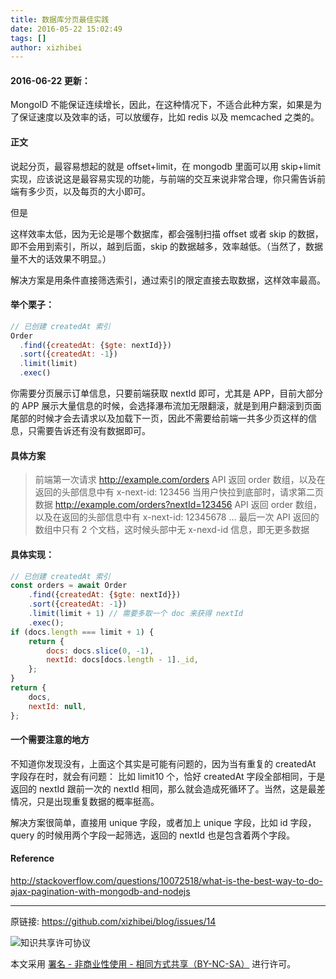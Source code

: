 ```yaml
---
title: 数据库分页最佳实践
date: 2016-05-22 15:02:49
tags: []
author: xizhibei
---
```

#### 2016-06-22 更新：

MongoID 不能保证连续增长，因此，在这种情况下，不适合此种方案，如果是为了保证速度以及效率的话，可以放缓存，比如 redis 以及 memcached 之类的。
#### 正文

说起分页，最容易想起的就是 offset+limit，在 mongodb 里面可以用 skip+limit 实现，应该说这是最容易实现的功能，与前端的交互来说非常合理，你只需告诉前端有多少页，以及每页的大小即可。

但是

这样效率太低，因为无论是哪个数据库，都会强制扫描 offset 或者 skip 的数据，即不会用到索引，所以，越到后面，skip 的数据越多，效率越低。（当然了，数据量不大的话效果不明显。）

解决方案是用条件直接筛选索引，通过索引的限定直接去取数据，这样效率最高。
#### 举个栗子：

``` js
// 已创建 createdAt 索引
Order
  .find({createdAt: {$gte: nextId}})
  .sort({createdAt: -1})
  .limit(limit)
  .exec()
```

你需要分页展示订单信息，只要前端获取 nextId 即可，尤其是 APP，目前大部分的 APP 展示大量信息的时候，会选择瀑布流加无限翻滚，就是到用户翻滚到页面尾部的时候才会去请求以及加载下一页，因此不需要给前端一共多少页这样的信息，只需要告诉还有没有数据即可。
#### 具体方案

> 前端第一次请求
> http://example.com/orders
> API 返回 order 数组，以及在返回的头部信息中有 x-next-id: 123456
> 当用户快拉到底部时，请求第二页数据
> http://example.com/orders?nextId=123456
> API 返回 order 数组，以及在返回的头部信息中有 x-next-id: 12345678
> ...
> 最后一次 API 返回的数组中只有 2 个文档，这时候头部中无 x-nexd-id 信息，即无更多数据
#### 具体实现：

``` js
// 已创建 createdAt 索引
const orders = await Order
    .find({createdAt: {$gte: nextId}})
    .sort({createdAt: -1})
    .limit(limit + 1) // 需要多取一个 doc 来获得 nextId
    .exec();
if (docs.length === limit + 1) {
    return {
        docs: docs.slice(0, -1),
        nextId: docs[docs.length - 1]._id,
    };
}
return {
    docs,
    nextId: null,
};
```
#### 一个需要注意的地方

不知道你发现没有，上面这个其实是可能有问题的，因为当有重复的 createdAt 字段存在时，就会有问题：
比如 limit10 个，恰好 createdAt 字段全部相同，于是返回的 nextId 跟前一次的 nextId 相同，那么就会造成死循环了。当然，这是最差情况，只是出现重复数据的概率挺高。

解决方案很简单，直接用 unique 字段，或者加上 unique 字段，比如 id 字段，query 的时候用两个字段一起筛选，返回的 nextId 也是包含着两个字段。
#### Reference

http://stackoverflow.com/questions/10072518/what-is-the-best-way-to-do-ajax-pagination-with-mongodb-and-nodejs


***
原链接: https://github.com/xizhibei/blog/issues/14

![知识共享许可协议](https://i.creativecommons.org/l/by-nc-sa/4.0/88x31.png "署名 - 非商业性使用 - 相同方式共享（BY-NC-SA）")

本文采用 [署名 - 非商业性使用 - 相同方式共享（BY-NC-SA）](https://creativecommons.org/licenses/by-nc-sa/4.0/deed.zh) 进行许可。
